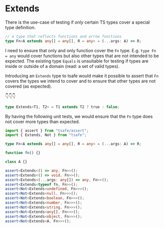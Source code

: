 # Extends

There is the use-case of testing if _only_ certain TS types cover a special type definition.

```typescript
// a type that reflects functions and arrow functions
type Fn<A extends any[] = any[], R = any> = (...args: A) => R;
```

I need to ensure that only and only function cover the `Fn` type. E.g. `type Fn = any` would cover functions but also other types that are not intended to be expected. The existing type `Equals` is unsuitable for testing if types are inside or outside of a domain (read: a set of valid types).

Introducing an `Extends` type to tsafe would make it possible to assert that `Fn` covers the types we intend to cover and to ensure that other types are not covered (as expected).

👇👇👇

```typescript
type Extends<T1, T2> = T1 extends T2 ? true : false;
```

By having the following unit tests, we would ensure that the `Fn` type does not cover more types than expected.

```typescript
import { assert } from "tsafe/assert";
import { Extends, Not } from "tsafe";

type Fn<A extends any[] = any[], R = any> = (...args: A) => R;

function fn() {}

class A {}

assert<Extends<() => any, Fn>>();
assert<Extends<() => void, Fn>>();
assert<Extends<(...args: any[]) => any, Fn>>();
assert<Extends<typeof fn, Fn>>();
assert<Not<Extends<undefined, Fn>>>();
assert<Not<Extends<null, Fn>>>();
assert<Not<Extends<boolean, Fn>>>();
assert<Not<Extends<number, Fn>>>();
assert<Not<Extends<string, Fn>>>();
assert<Not<Extends<any[], Fn>>>();
assert<Not<Extends<object, Fn>>>();
assert<Not<Extends<A, Fn>>>();
```

